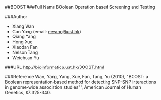 ##BOOST
###Full Name
BOolean Operation based Screening and Testing

###Author
* Xiang Wan
* Can Yang (email: eeyang@ust.hk)
* Qiang Yang
* Hong Xue
* Xiaodan Fan
* Nelson Tang
* Weichuan Yu

###URL
http://bioinformatics.ust.hk/BOOST.html

###Reference
Wan, Yang, Yang, Xue, Fan, Tang, Yu (2010), "BOOST: a Boolean representation-based method for detecting SNP-SNP interactions in genome-wide association studies"", American Journal of Human Genetics, 87:325-340.


